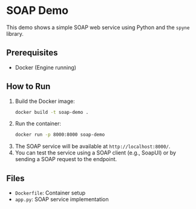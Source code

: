 # SOAP Demo

This demo shows a simple SOAP web service using Python and the `spyne` library.

## Prerequisites

- Docker (Engine running)

## How to Run

1. Build the Docker image:
   ```sh
   docker build -t soap-demo .
   ```
2. Run the container:
   ```sh
   docker run -p 8000:8000 soap-demo
   ```
3. The SOAP service will be available at `http://localhost:8000/`.
4. You can test the service using a SOAP client (e.g., SoapUI) or by sending a SOAP request to the endpoint.

## Files

- `Dockerfile`: Container setup
- `app.py`: SOAP service implementation

